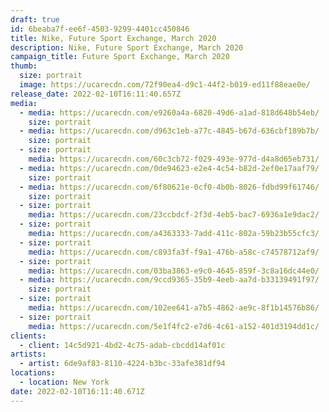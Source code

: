 ```yaml
---
draft: true
id: 6beaba7f-ee6f-4503-9299-4401cc450846
title: Nike, Future Sport Exchange, March 2020
description: Nike, Future Sport Exchange, March 2020
campaign_title: Future Sport Exchange, March 2020
thumb:
  size: portrait
  image: https://ucarecdn.com/72f90ea4-d9c1-44f2-b019-ed11f88eae0e/
release_date: 2022-02-10T16:11:40.657Z
media:
  - media: https://ucarecdn.com/e9260a4a-6820-49d6-a1ad-818d648b54eb/
    size: portrait
  - media: https://ucarecdn.com/d963c1eb-a77c-4845-b67d-636cbf189b7b/
    size: portrait
  - size: portrait
    media: https://ucarecdn.com/60c3cb72-f029-493e-977d-d4a8d65eb731/
  - media: https://ucarecdn.com/0de94623-e2e4-4c54-b82d-2ef0e17aaf79/
    size: portrait
  - media: https://ucarecdn.com/6f80621e-0cf0-4b0b-8026-fdbd99f61746/
    size: portrait
  - size: portrait
    media: https://ucarecdn.com/23ccbdcf-2f3d-4eb5-bac7-6936a1e9dac2/
  - size: portrait
    media: https://ucarecdn.com/a4363333-7add-411c-802a-59b23b55cfc3/
  - size: portrait
    media: https://ucarecdn.com/c893fa3f-f9a1-476b-a58c-c74578712af9/
  - size: portrait
    media: https://ucarecdn.com/03ba3863-e9c0-4645-859f-3c8a16dc44e0/
  - media: https://ucarecdn.com/9ccd9365-35b9-4eeb-aa7d-b33139491f97/
    size: portrait
  - size: portrait
    media: https://ucarecdn.com/102ee641-a7b5-4862-ae9c-8f1b14576b86/
  - size: portrait
    media: https://ucarecdn.com/5e1f4fc2-e7d6-4c61-a152-401d3194dd1c/
clients:
  - client: 14c5d921-4bd2-4c75-adab-cbcdd14af01c
artists:
  - artist: 6de9af83-8110-4224-b3bc-33afe381df94
locations:
  - location: New York
date: 2022-02-10T16:11:40.671Z
---
```

